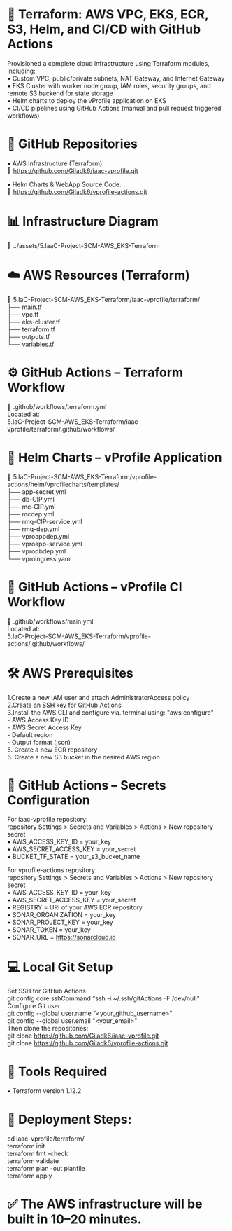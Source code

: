 # 🧱 Terraform: AWS VPC, EKS, ECR, S3, Helm, and CI/CD with GitHub Actions  
   
Provisioned a complete cloud infrastructure using Terraform modules, including:    
  •	Custom VPC, public/private subnets, NAT Gateway, and Internet Gateway   
  •	EKS Cluster with worker node group, IAM roles, security groups, and remote S3 backend for state storage   
  •	Helm charts to deploy the vProfile application on EKS   
  •	CI/CD pipelines using GitHub Actions (manual and pull request triggered workflows)   
     
# 📁 GitHub Repositories   
  • AWS Infrastructure (Terraform):  
    🔗 https://github.com/Giladk6/iaac-vprofile.git  
   
  •	Helm Charts & WebApp Source Code:  
    🔗 https://github.com/Giladk6/vprofile-actions.git  
   
# 📊 Infrastructure Diagram  
  📍 ../assets/5.IaaC-Project-SCM-AWS_EKS-Terraform  
    
# ☁️ AWS Resources (Terraform)  
  📁 5.IaC-Project-SCM-AWS_EKS-Terraform/iaac-vprofile/terraform/   
  ├── main.tf  
  ├── vpc.tf  
  ├── eks-cluster.tf  
  ├── terraform.tf  
  ├── outputs.tf   
  └── variables.tf   
   
# ⚙️ GitHub Actions – Terraform Workflow  
  📁 .github/workflows/terraform.yml  
  Located at:  
    5.IaC-Project-SCM-AWS_EKS-Terraform/iaac-vprofile/terraform/.github/workflows/  

      
# 🚀 Helm Charts – vProfile Application   
  📁 5.IaC-Project-SCM-AWS_EKS-Terraform/vprofile-actions/helm/vprofilecharts/templates/   
  ├── app-secret.yml  
  ├── db-CIP.yml  
  ├── mc-CIP.yml  
  ├── mcdep.yml  
  ├── rmq-CIP-service.yml  
  ├── rmq-dep.yml  
  ├── vproappdep.yml  
  ├── vproapp-service.yml  
  ├── vprodbdep.yml  
  └── vproingress.yaml  
   
# 🔁 GitHub Actions – vProfile CI Workflow  
  📁 .github/workflows/main.yml  
  Located at:  
    5.IaC-Project-SCM-AWS_EKS-Terraform/vprofile-actions/.github/workflows/  
   
  
# 🛠️ AWS Prerequisites  
  1.Create a new IAM user <Gitops> and attach AdministratorAccess policy  
  2.Create an SSH key for GitHub Actions  
  3.Install the AWS CLI and configure via. terminal using: "aws configure"  
    -	AWS Access Key ID  
    -	AWS Secret Access Key  
    -	Default region  
    -	Output format (json)  
  5.	Create a new ECR repository  
  6.	Create a new S3 bucket in the desired AWS region  
  
    
# 🔐 GitHub Actions – Secrets Configuration  
  For iaac-vprofile repository:  
  repository Settings > Secrets and Variables > Actions > New repository secret  
    •	AWS_ACCESS_KEY_ID = your_key  
    •	AWS_SECRET_ACCESS_KEY = your_secret  
    •	BUCKET_TF_STATE = your_s3_bucket_name  
   
  For vprofile-actions repository:  
  repository Settings > Secrets and Variables > Actions > New repository secret  
    •	AWS_ACCESS_KEY_ID = your_key  
    •	AWS_SECRET_ACCESS_KEY = your_secret  
    •	REGISTRY = URI of your AWS ECR repository  
    •	SONAR_ORGANIZATION = your_key  
    •	SONAR_PROJECT_KEY = your_key  
    •	SONAR_TOKEN = your_key  
    •	SONAR_URL = https://sonarcloud.io  
  
    
# 💻 Local Git Setup  
Set SSH for GitHub Actions  
  git config core.sshCommand "ssh -i ~/.ssh/gitActions -F /dev/null"  
  Configure Git user  
  git config --global user.name "<your_github_username>"  
  git config --global user.email "<your_email>"  
  Then clone the repositories:  
  git clone https://github.com/Giladk6/iaac-vprofile.git  
  git clone https://github.com/Giladk6/vprofile-actions.git  
    
# 🧰 Tools Required  
•	Terraform version 1.12.2  
      
# 🚀 Deployment Steps:  
  cd iaac-vprofile/terraform/  
    terraform init  
    terraform fmt -check  
    terraform validate  
    terraform plan -out planfile  
    terraform apply  
    
# ✅ The AWS infrastructure will be built in 10–20 minutes.  
   
